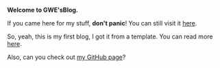 **Welcome to GWE'sBlog.**

If you came here for my stuff, **don't panic**! You can still visit it [here](https://gamingwithevets.github.io/stuff).

So, yeah, this is my first blog, I got it from a template. You can read more [here](https://github.com/gamingwithevets/gamingwithevets.github.io).

Also, can you check out [my GitHub page](https://github.com/gamingwithevets)?
